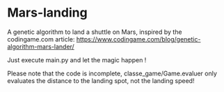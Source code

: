 # Mars-landing
A genetic algorithm to land a shuttle on Mars, inspired by the codingame.com article: https://www.codingame.com/blog/genetic-algorithm-mars-lander/ 

Just execute main.py and let the magic happen !

Please note that the code is incomplete, classe_game/Game.evaluer only evaluates the distance to the landing spot, not the landing speed!
